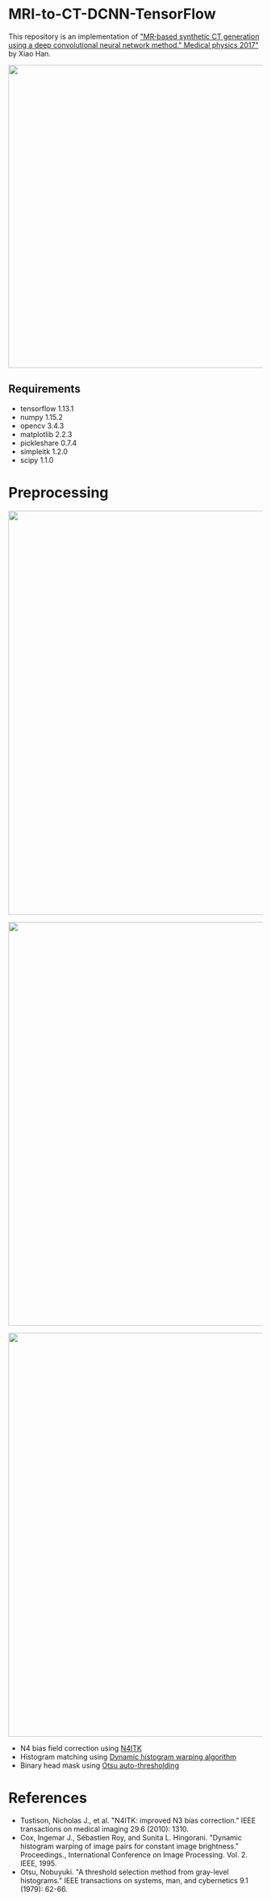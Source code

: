 # MRI-to-CT-DCNN-TensorFlow
This repository is an implementation of ["MR‐based synthetic CT generation using a deep convolutional neural network method." Medical physics 2017"](https://aapm.onlinelibrary.wiley.com/doi/pdf/10.1002/mp.12155) by Xiao Han.

<p align='center'>
  <img src="https://user-images.githubusercontent.com/37034031/56449995-fd0a5f80-635b-11e9-87c5-9383fe57b820.png" width=600)
</p>  

## Requirements
- tensorflow 1.13.1
- numpy 1.15.2
- opencv 3.4.3
- matplotlib 2.2.3
- pickleshare 0.7.4
- simpleitk 1.2.0
- scipy 1.1.0

# Preprocessing
<p align='center'>
  <img src="https://user-images.githubusercontent.com/37034031/56449965-b583d380-635b-11e9-97c1-fc3e691cae2e.png" width=800)
</p> 
  
<p align='center'>
  <img src="https://user-images.githubusercontent.com/37034031/56449970-c16f9580-635b-11e9-9737-0ab8326e4b40.png" width=800)
</p> 
  
<p align='center'>
  <img src="https://user-images.githubusercontent.com/37034031/56449971-c896a380-635b-11e9-8657-195451fb7336.png" width=800)
</p> 
  
- N4 bias field correction using [N4ITK](https://ieeexplore.ieee.org/stamp/stamp.jsp?tp=&arnumber=5445030)
- Histogram matching using [Dynamic histogram warping algorithm](https://ieeexplore.ieee.org/stamp/stamp.jsp?tp=&arnumber=537491)
- Binary head mask using [Otsu auto-thresholding](https://pdfs.semanticscholar.org/fa29/610048ae3f0ec13810979d0f27ad6971bdbf.pdf)

# References
- Tustison, Nicholas J., et al. "N4ITK: improved N3 bias correction." IEEE transactions on medical imaging 29.6 (2010): 1310.
- Cox, Ingemar J., Sébastien Roy, and Sunita L. Hingorani. "Dynamic histogram warping of image pairs for constant image brightness." Proceedings., International Conference on Image Processing. Vol. 2. IEEE, 1995.
- Otsu, Nobuyuki. "A threshold selection method from gray-level histograms." IEEE transactions on systems, man, and cybernetics 9.1 (1979): 62-66.  
